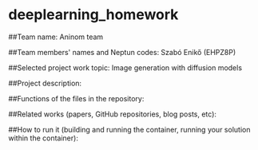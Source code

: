 # deeplearning_homework

##Team name: 
Aninom team

##Team members' names and Neptun codes:
Szabó Enikő (EHPZ8P)

##Selected project work topic:
Image generation with diffusion models

##Project description:

##Functions of the files in the repository:

##Related works (papers, GitHub repositories, blog posts, etc):

##How to run it (building and running the container, running your solution within the container):
